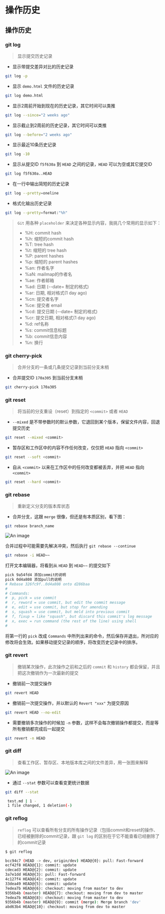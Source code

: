 # 操作历史

## 操作历史

### git log

> 显示提交历史记录

- 显示带提交差异对比的历史记录

```sh
git log -p
```

- 显示 `demo.html` 文件的历史记录

```sh
git log demo.html
```

- 显示2周前开始到现在的历史记录，其它时间可以类推

```sh
git log --since="2 weeks ago"
```

- 显示截止到2周前的历史记录，其它时间可以类推

```sh
git log --before="2 weeks ago"
```

- 显示最近10条历史记录

```sh
git log -10
```

- 显示从提交ID `f5f630a` 到 `HEAD` 之间的记录，`HEAD` 可以为空或其它提交ID

```sh
git log f5f630a..HEAD
```

- 在一行中输出简短的历史记录

```sh
git log --pretty=oneline
```

- 格式化输出历史记录

```sh
git log --pretty=format:"%h"
```

> `Git` 用各种 `placeholder` 来决定各种显示内容，我挑几个常用的显示如下：
>
> - %H: commit hash
> - %h: 缩短的commit hash
> - %T: tree hash
> - %t: 缩短的 tree hash
> - %P: parent hashes
> - %p: 缩短的 parent hashes
> - %an: 作者名字
> - %aN: mailmap的作者名
> - %ae: 作者邮箱
> - %ad: 日期 (--date= 制定的格式)
> - %ar: 日期, 相对格式(1 day ago)
> - %cn: 提交者名字
> - %ce: 提交者 email
> - %cd: 提交日期 (--date= 制定的格式)
> - %cr: 提交日期, 相对格式(1 day ago)
> - %d: ref名称
> - %s: commit信息标题
> - %b: commit信息内容
> - %n: 换行

### git cherry-pick

> 合并分支的一条或几条提交记录到当前分支末梢

- 合并提交ID `170a305` 到当前分支末梢

```sh
git cherry-pick 170a305
```

### git reset

> 将当前的分支重设（reset）到指定的 `<commit>` 或者 `HEAD`

- `--mixed` 是不带参数时的默认参数，它退回到某个版本，保留文件内容，回退提交历史

```sh
git reset --mixed <commit>
```

- 暂存区和工作区中的内容不作任何改变，仅仅把 `HEAD` 指向 `<commit>`

```sh
git reset --soft <commit>
```

- 自从 `<commit>` 以来在工作区中的任何改变都被丢弃，并把 `HEAD` 指向 `<commit>`

```sh
git reset --hard <commit>
```

### git rebase

> 重新定义分支的版本库状态

- 合并分支，这跟 `merge` 很像，但还是有本质区别，看下图：

```sh
git rebase branch_name
```

![An image](/img/dev/git/03.jpg)

合并过程中可能需要先解决冲突，然后执行 `git rebase --continue`

```sh
git rebase -i HEAD~~
```

打开文本编辑器，将看到从 `HEAD` 到 `HEAD~~` 的提交如下

```sh
pick 9a54fd4 添加commit的说明
pick 0d4a808 添加pull的说明
# Rebase 326fc9f..0d4a808 onto d286baa
#
# Commands:
#  p, pick = use commit
#  r, reword = use commit, but edit the commit message
#  e, edit = use commit, but stop for amending
#  s, squash = use commit, but meld into previous commit
#  f, fixup = like "squash", but discard this commit's log message
#  x, exec = run command (the rest of the line) using shell
#
```

将第一行的 `pick` 改成 `Commands` 中所列出来的命令，然后保存并退出，所对应的修改将会生效。如果移动提交记录的顺序，将改变历史记录中的排序。

### git revert

> 撤销某次操作，此次操作之前和之后的 `commit` 和 `history` 都会保留，并且把这次撤销作为一次最新的提交

- 撤销前一次提交操作

```sh
git revert HEAD
```

- 撤销前一次提交操作，并以默认的 `Revert "xxx"` 为提交原因

```sh
git revert HEAD --no-edit
```

- 需要撤销多次操作的时候加 `-n` 参数，这样不会每次撤销操作都提交，而是等所有撤销都完成后一起提交

```sh
git revert -n HEAD
```

### git diff

> 查看工作区、暂存区、本地版本库之间的文件差异，用一张图来解释

![An image](/img/dev/git/04.png)

- 通过 `--stat` 参数可以查看变更统计数据

```sh
git diff --stat

 test.md | 1 -
 1 file changed, 1 deletion(-)
```

### git reflog

> `reflog` 可以查看所有分支的所有操作记录（包括commit和reset的操作、已经被删除的commit记录，跟 `git log` 的区别在于它不能查看已经删除了的commit记录

```sh
$ git reflog

bcc94c7 (HEAD -> dev, origin/dev) HEAD@{0}: pull: Fast-forward
ecf42f8 HEAD@{1}: commit: update
cdecad3 HEAD@{2}: commit: update
3a7e1dd HEAD@{3}: pull: Fast-forward
4c127f4 HEAD@{4}: commit: update
33dea49 HEAD@{5}: commit: update
7edea7b HEAD@{6}: checkout: moving from master to dev
9356b4b (master) HEAD@{7}: checkout: moving from dev to master
7edea7b HEAD@{8}: checkout: moving from master to dev
9356b4b (master) HEAD@{9}: commit (merge): Merge branch 'dev'
abd63b4 HEAD@{10}: checkout: moving from dev to master
```
